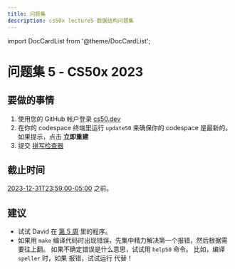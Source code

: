 ```yaml
---
title: 问题集
description: cs50x lecture5 数据结构问题集
---
```


import DocCardList from '@theme/DocCardList';

# 问题集 5 - CS50x 2023

## 要做的事情

1.  使用您的 GitHub 帐户登录 [cs50.dev](https://cs50.dev/)
2.  在你的 codespace 终端里运行 `update50` 来确保你的 codespace 是最新的。如果提示，点击 **立即重建**
3.  提交 [拼写检查器](speller.md)

## 截止时间

[2023-12-31T23:59:00-05:00](https://time.cs50.io/20231231T235900-0500) 之前。

## 建议

-   试试 David 在 [第 5 周](https://cs50.harvard.edu/x/2023/weeks/5/) 里的程序。
-   如果用 `make` 编译代码时出现错误，先集中精力解决第一个报错，然后根据需要往上翻。 如果不确定错误是什么意思，试试用 `help50` 命令。 比如，编译 `speller` 时，如果 报错，试试运行 代替！

<DocCardList />
